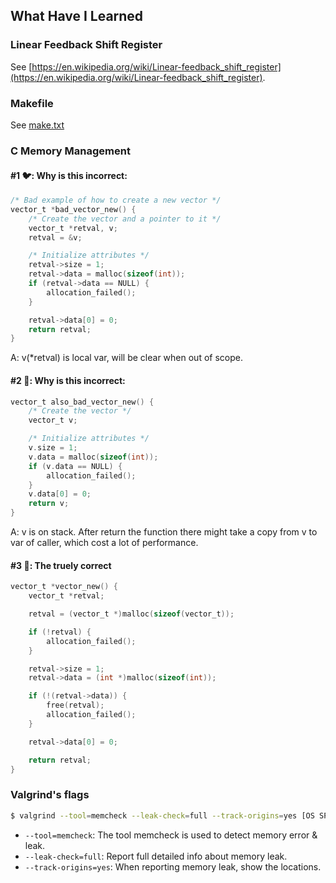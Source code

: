 
## What Have I Learned

### Linear Feedback Shift Register

See [https://en.wikipedia.org/wiki/Linear-feedback_shift_register](https://en.wikipedia.org/wiki/Linear-feedback_shift_register).

### Makefile

See [make.txt](./make.txt)

### C Memory Management

#### #1 🐦: Why is this incorrect:

```c
/* Bad example of how to create a new vector */
vector_t *bad_vector_new() {
    /* Create the vector and a pointer to it */
    vector_t *retval, v;
    retval = &v;

    /* Initialize attributes */
    retval->size = 1;
    retval->data = malloc(sizeof(int));
    if (retval->data == NULL) {
        allocation_failed();
    }

    retval->data[0] = 0;
    return retval;
}
```

A: v(*retval) is local var, will be clear when out of scope.

#### #2 🦆: Why is this incorrect:

```c
vector_t also_bad_vector_new() {
    /* Create the vector */
    vector_t v;

    /* Initialize attributes */
    v.size = 1;
    v.data = malloc(sizeof(int));
    if (v.data == NULL) {
        allocation_failed();
    }
    v.data[0] = 0;
    return v;
}
```

A: v is on stack. After return the function there might take a copy from v to var of caller, which cost a lot of performance.

#### #3 🦉: The truely correct 

```c
vector_t *vector_new() {
    vector_t *retval;

    retval = (vector_t *)malloc(sizeof(vector_t));

    if (!retval) {
        allocation_failed();
    }

    retval->size = 1;
    retval->data = (int *)malloc(sizeof(int));

    if (!(retval->data)) {
        free(retval);
        allocation_failed();
    }

    retval->data[0] = 0;

    return retval;
}
```

### Valgrind's flags

```sh
$ valgrind --tool=memcheck --leak-check=full --track-origins=yes [OS SPECIFIC ARGS] ./<executable>
```

- `--tool=memcheck`: The tool memcheck is used to detect memory error & leak.
- `--leak-check=full`: Report full detailed info about memory leak.
- `--track-origins=yes`: When reporting memory leak, show the locations.

